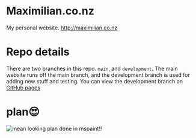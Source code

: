 # Maximilian.co.nz

My personal website.
http://maximilian.co.nz

# Repo details
There are two branches in this repo. `main`, and `development`. The main website runs off the main branch, and the development branch is used for adding new stuff and testing. You can view the development branch on [GitHub pages](https://maximilianmcc.github.io/Maximilian/)

# plan😍
![mean looking plan done in mspaint!!](https://i.imgur.com/ihFS1BX.png)